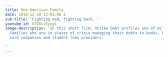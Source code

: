 ```yaml
---
title: One American Family
date: 2018-12-20 13:01:00 Z
sub-title: 'Fighting mad, fighting back. '
youtube-id: U7EbLvEyngI
image-description: 'In this short film, Strike Debt profiles one of millions of American
  families who are in states of crisis managing their debts to banks, hospitals, credit
  card companies and student loan providers.

'
---
```



